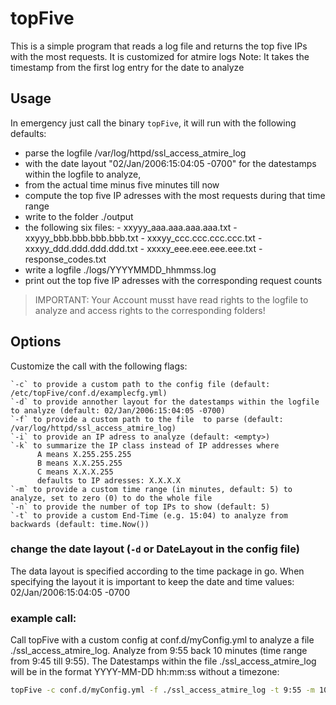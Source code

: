 topFive
=======

This is a simple program that reads a log file and returns the top five IPs with the most requests.
It is customized for atmire logs
Note: It takes the timestamp from the first log entry for the date to analyze

## Usage
In emergency just call the binary `topFive`, it will run with the following defaults:
- parse the logfile /var/log/httpd/ssl_access_atmire_log
- with the date layout "02/Jan/2006:15:04:05 -0700" for the datestamps within the logfile to analyze,
- from the actual time minus five minutes till now
- compute the top five IP adresses with the most requests during that time range
- write to the folder ./output
- the following six files:
      - xxyyy_aaa.aaa.aaa.aaa.txt
      - xxyyy_bbb.bbb.bbb.bbb.txt
      - xxxyy_ccc.ccc.ccc.ccc.txt
      - xxxyy_ddd.ddd.ddd.ddd.txt
      - xxxxy_eee.eee.eee.eee.txt
      - response_codes.txt
- write a logfile ./logs/YYYYMMDD_hhmmss.log
- print out the top five IP adresses with the corresponding request counts

> IMPORTANT: 
> Your Account musst have read rights to the logfile to analyze and access rights to the corresponding folders!


## Options
Customize the call with the following flags:
```
`-c` to provide a custom path to the config file (default: /etc/topFive/conf.d/examplecfg.yml)
`-d` to provide annother layout for the datestamps within the logfile to analyze (default: 02/Jan/2006:15:04:05 -0700)
`-f` to provide a custom path to the file  to parse (default: /var/log/httpd/ssl_access_atmire_log)
`-i` to provide an IP adress to analyze (default: <empty>)
`-k` to summarize the IP class instead of IP addresses where
      A means X.255.255.255 
      B means X.X.255.255 
      C means X.X.X.255 
      defaults to IP adresses: X.X.X.X 
`-m` to provide a custom time range (in minutes, default: 5) to analyze, set to zero (0) to do the whole file 
`-n` to provide the number of top IPs to show (default: 5)
`-t` to provide a custom End-Time (e.g. 15:04) to analyze from backwards (default: time.Now())
```

### change the date layout (`-d` or DateLayout in the config file)
The data layout is specified according to the time package in go. When specifying the layout it is important to keep the date and time values: 02/Jan/2006:15:04:05 -0700

### example call:
Call topFive with a custom config at conf.d/myConfig.yml to analyze a file ./ssl_access_atmire_log. Analyze from 9:55 back 10 minutes (time range from 9:45 till 9:55). The Datestamps within the file ./ssl_access_atmire_log will be in the format YYYY-MM-DD hh:mm:ss without a timezone:

```bash
topFive -c conf.d/myConfig.yml -f ./ssl_access_atmire_log -t 9:55 -m 10 -d "2006-01-02 15:04:05"
```

